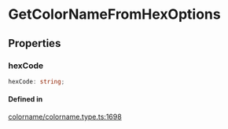 # GetColorNameFromHexOptions

## Properties

### hexCode

```ts
hexCode: string;
```

#### Defined in

[colorname/colorname.type.ts:1698](https://github.com/Sillybit-io/colorhacks/blob/fb76eb3f8201e2f6e24d5eb200be883dc1c98169/src/features/colorname/colorname.type.ts#L1698)
